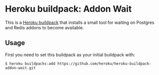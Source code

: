 # Heroku buildpack: Addon Wait

This is a [Heroku buildpack](http://devcenter.heroku.com/articles/buildpacks) that installs a small tool for waiting on Postgres and Redis addons to become available.

## Usage

First you need to set this buildpack as your initial buildpack with:

```console
$ heroku buildpacks:add https://github.com/heroku/heroku-buildpack-addon-wait.git
```


